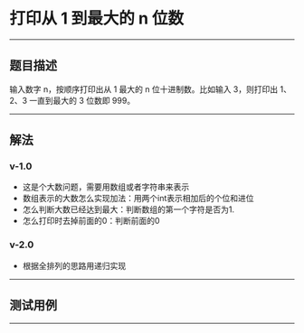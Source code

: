 # 打印从 1 到最大的 n 位数

____

## 题目描述

输入数字 n，按顺序打印出从 1 最大的 n 位十进制数。比如输入 3，则打印出 1、2、3 一直到最大的 3 位数即 999。
____

## 解法

### v-1.0

* 这是个大数问题，需要用数组或者字符串来表示
* 数组表示的大数怎么实现加法：用两个int表示相加后的个位和进位
* 怎么判断大数已经达到最大：判断数组的第一个字符是否为1.
* 怎么打印时去掉前面的0：判断前面的0

### v-2.0

* 根据全排列的思路用递归实现

____

## 测试用例



___

